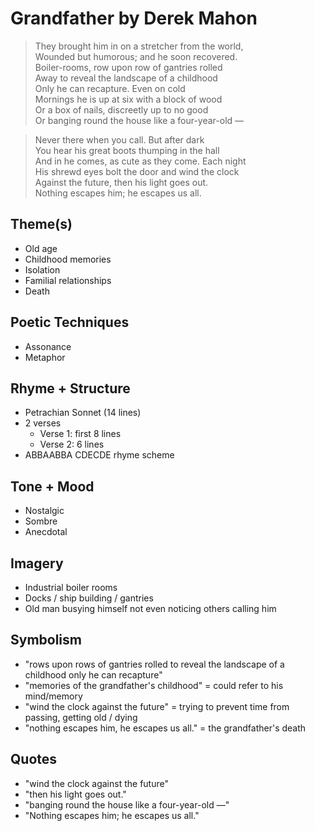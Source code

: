 # Grandfather by Derek Mahon

> They brought him in on a stretcher from the world,  
> Wounded but humorous; and he soon recovered.  
> Boiler-rooms, row upon row of gantries rolled  
> Away to reveal the landscape of a childhood  
> Only he can recapture. Even on cold  
> Mornings he is up at six with a block of wood  
> Or a box of nails, discreetly up to no good  
> Or banging round the house like a four-year-old —  

> Never there when you call. But after dark  
> You hear his great boots thumping in the hall  
> And in he comes, as cute as they come. Each night  
> His shrewd eyes bolt the door and wind the clock  
> Against the future, then his light goes out.  
> Nothing escapes him; he escapes us all.  

## Theme(s)
- Old age
- Childhood memories
- Isolation
- Familial relationships
- Death

## Poetic Techniques
- Assonance
- Metaphor

## Rhyme + Structure
- Petrachian Sonnet (14 lines)
- 2 verses
  - Verse 1: first 8 lines
  - Verse 2: 6 lines
- ABBAABBA CDECDE rhyme scheme

## Tone + Mood
- Nostalgic
- Sombre
- Anecdotal

## Imagery
- Industrial boiler rooms
- Docks / ship building / gantries
- Old man busying himself not even noticing others calling him

## Symbolism
- "rows upon rows of gantries rolled to reveal the landscape of a childhood only he can recapture"
- "memories of the grandfather's childhood" = could refer to his mind/memory
- "wind the clock against the future" = trying to prevent time from passing, getting old / dying
- "nothing escapes him, he escapes us all." = the grandfather's death

## Quotes
- "wind the clock against the future"
- "then his light goes out." 
- "banging round the house like a four-year-old —"
- "Nothing escapes him; he escapes us all."
